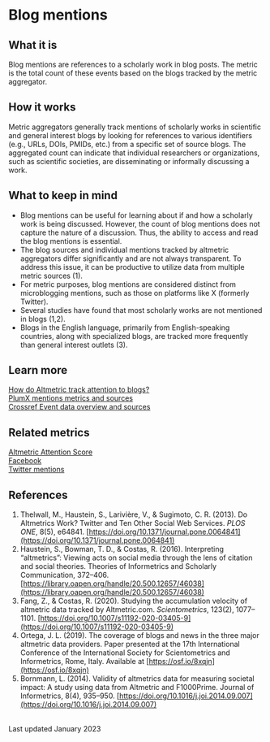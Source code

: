 # Blog mentions

## What it is

Blog mentions are references to a scholarly work in blog posts. The metric is the total count of these events based on the blogs tracked by the metric aggregator.

## How it works
Metric aggregators generally track mentions of scholarly works in scientific and general interest blogs by looking for references to various identifiers (e.g., URLs, DOIs, PMIDs, etc.) from a specific set of source blogs. The aggregated count can indicate that individual researchers or organizations, such as scientific societies, are disseminating or informally discussing a work.


## What to keep in mind
- Blog mentions can be useful for learning about if and how a scholarly work is being discussed. However, the count of blog mentions does not capture the nature of a discussion. Thus, the ability to access and read the blog mentions is essential. 
- The blog sources and individual mentions tracked by altmetric aggregators differ significantly and are not always transparent. To address this issue, it can be productive to utilize data from multiple metric sources (1).
- For metric purposes, blog mentions are considered distinct from microblogging mentions, such as those on platforms like X (formerly Twitter). 
- Several studies have found that most scholarly works are not mentioned in blogs (1,2).
- Blogs in the English language, primarily from English-speaking countries, along with specialized blogs, are tracked more frequently than general interest outlets (3).

## Learn more
[How do Altmetric track attention to blogs?](https://help.altmetric.com/support/solutions/articles/6000235927-blogs)  
[PlumX mentions metrics and sources](https://plumanalytics.com/learn/about-metrics/mention-metrics/)  
[Crossref Event data overview and sources](https://www.crossref.org/services/event-data/)  


## Related metrics

[Altmetric Attention Score]()  <br>
[Facebook]() <br>
[Twitter mentions]() <br>


## References
1. Thelwall, M., Haustein, S., Larivière, V., & Sugimoto, C. R. (2013). Do Altmetrics Work? Twitter and Ten Other Social Web Services. *PLOS ONE*, 8(5), e64841. [https://doi.org/10.1371/journal.pone.0064841](https://doi.org/10.1371/journal.pone.0064841)
2. Haustein, S., Bowman, T. D., & Costas, R. (2016). Interpreting “altmetrics”: Viewing acts on social media through the lens of citation and social theories. Theories of Informetrics and Scholarly Communication, 372–406. [https://library.oapen.org/handle/20.500.12657/46038](https://library.oapen.org/handle/20.500.12657/46038)
3. Fang, Z., & Costas, R. (2020). Studying the accumulation velocity of altmetric data tracked by Altmetric.com. *Scientometrics*, 123(2), 1077–1101. [https://doi.org/10.1007/s11192-020-03405-9](https://doi.org/10.1007/s11192-020-03405-9) 
4. Ortega, J. L. (2019). The coverage of blogs and news in the three major altmetric data providers. Paper presented at the 17th International Conference of the International Society for Scientometrics and Informetrics, Rome, Italy. Available at [https://osf.io/8xqjn](https://osf.io/8xqjn) 
5. Bornmann, L. (2014). Validity of altmetrics data for measuring societal impact: A study using data from Altmetric and F1000Prime. Journal of Informetrics, 8(4), 935–950. [https://doi.org/10.1016/j.joi.2014.09.007](https://doi.org/10.1016/j.joi.2014.09.007) <br />

<br>
Last updated January 2023
